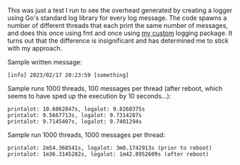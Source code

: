This was just a test I run to see the overhead generated by creating a logger using Go's standard log library for every log message. The code spawns a number of different threads that each print the same number of messages, and does this once using fmt and once using [my custom](https://github.com/Ozoniuss/stdlog) logging package. It turns out that the difference is insignificant and has determined me to stick with my approach.

Sample written message:

```
[info] 2023/02/17 20:23:59 [something]
```

Sample runs 1000 threads, 100 messages per thread (after reboot, which seems to have sped up the execution by 10 seconds...):

```
printalot: 10.6862847s, logalot: 9.8260375s
printalot: 9.5667713s, logalot: 9.7314287s
printalot: 9.7145407s, logalot: 9.7401294s
```

Sample run 1000 threads, 1000 messages per thread:

```
printalot: 2m54.368541s, logalot: 3m0.1742913s (prior to reboot)
printalot: 1m36.3145282s, logalot: 1m42.8952609s (after reboot)
```